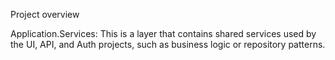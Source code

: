 ﻿Project overview

Application.Services: This is a layer that contains shared services used by the UI, API, and Auth projects, such as business logic or repository patterns.

